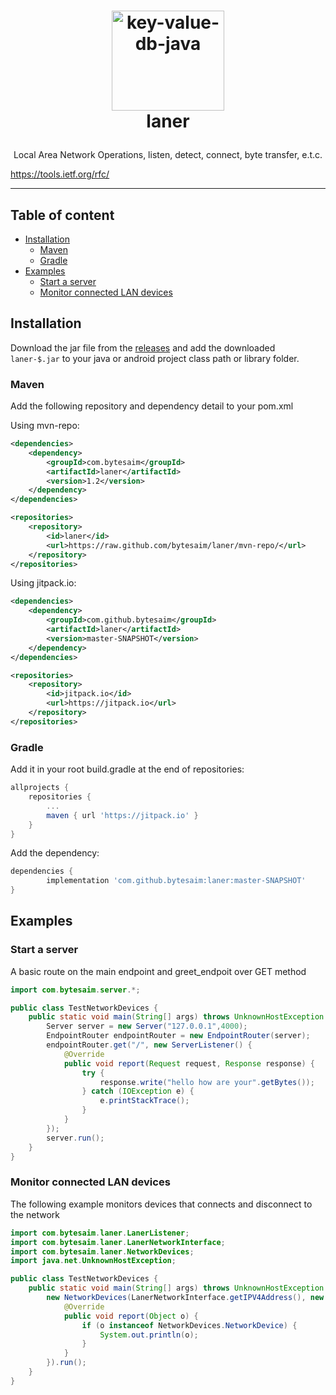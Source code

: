 # <p style="text-align: center;" align="center"><img src="https://github.com/keyvaluedb/keyvaluedb.github.io/raw/master/icons/key-value-db-java.png" alt="key-value-db-java" style="width:180px;height:160px;" width="180" height="160" /><br /> laner</p>

<p style="text-align: center;" align="center">Local Area Network Operations, listen, detect, connect, byte transfer, e.t.c.</p>

https://tools.ietf.org/rfc/
___

## Table of content
- [Installation](#installation)
    - [Maven](#maven)
    - [Gradle](#gradle)
- [Examples](#examples)
    - [Start a server](#start-a-server)
    - [Monitor connected LAN devices](#monitor-connected-lan-devices)
    
## Installation

Download the jar file from the [releases](https://github.com/bytesaim/laner/releases) and add the downloaded `laner-$.jar` to your java or android project class path or library folder.

### Maven 

Add the following repository and dependency detail to your pom.xml

Using mvn-repo:

```xml
<dependencies>
    <dependency>
        <groupId>com.bytesaim</groupId>
        <artifactId>laner</artifactId>
        <version>1.2</version>
    </dependency>
</dependencies>

<repositories>
    <repository>
        <id>laner</id>
        <url>https://raw.github.com/bytesaim/laner/mvn-repo/</url>
    </repository>
</repositories>
```

Using jitpack.io:

```xml
<dependencies>
    <dependency>
        <groupId>com.github.bytesaim</groupId>
        <artifactId>laner</artifactId>
        <version>master-SNAPSHOT</version>
    </dependency>
</dependencies>

<repositories>
    <repository>
        <id>jitpack.io</id>
        <url>https://jitpack.io</url>
    </repository>
</repositories>
```

### Gradle

Add it in your root build.gradle at the end of repositories:

```gradle
allprojects {
    repositories {
        ...
        maven { url 'https://jitpack.io' }
    }
}
```
Add the dependency:

```gradle
dependencies {
        implementation 'com.github.bytesaim:laner:master-SNAPSHOT'
}
```

## Examples

### Start a server

A basic route on the main endpoint and greet_endpoit over GET method

```java
import com.bytesaim.server.*;

public class TestNetworkDevices {
    public static void main(String[] args) throws UnknownHostException {
        Server server = new Server("127.0.0.1",4000);
        EndpointRouter endpointRouter = new EndpointRouter(server);
        endpointRouter.get("/", new ServerListener() {
            @Override
            public void report(Request request, Response response) {
                try {
                    response.write("hello how are your".getBytes());
                } catch (IOException e) {
                    e.printStackTrace();
                }
            }
        });
        server.run();
    }
}
```

### Monitor connected LAN devices

The following example monitors devices that connects and disconnect to the network 

```java
import com.bytesaim.laner.LanerListener;
import com.bytesaim.laner.LanerNetworkInterface;
import com.bytesaim.laner.NetworkDevices;
import java.net.UnknownHostException;

public class TestNetworkDevices {
    public static void main(String[] args) throws UnknownHostException {
        new NetworkDevices(LanerNetworkInterface.getIPV4Address(), new LanerListener() {
            @Override
            public void report(Object o) {
                if (o instanceof NetworkDevices.NetworkDevice) {
                    System.out.println(o);
                }
            }
        }).run();
    }
}
```